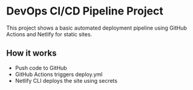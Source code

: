 # DevOps CI/CD Pipeline Project

This project shows a basic automated deployment pipeline using GitHub Actions and Netlify for static sites.

## How it works
- Push code to GitHub
- GitHub Actions triggers deploy.yml
- Netlify CLI deploys the site using secrets
